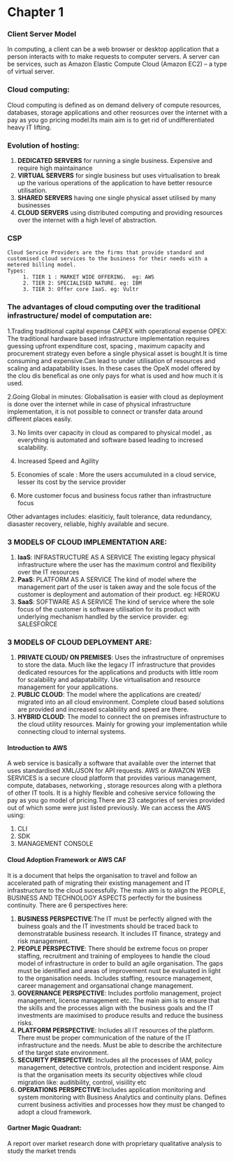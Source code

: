 # Chapter 1
### Client Server Model
In computing, a client can be a web browser or desktop application that a person interacts with to make requests to computer servers. A server can be services, such as Amazon Elastic Compute Cloud (Amazon EC2) – a type of virtual server.

### Cloud computing:
Cloud computing is defined as on demand delivery of compute resources, databases, storage applications and other reosurces over the internet with a pay as you go pricing model.Its main aim is to get rid of undifferentiated heavy IT lifting.

### Evolution of hosting:
  1. **DEDICATED SERVERS** for running a single business. Expensive and require high maintainance
  2. **VIRTUAL SERVERS** for single business but uses virtualisation to break up the various operations of the application to have better resource utilisation.
  3. **SHARED SERVERS** having one single physical asset utilised by many businesses
  4. **CLOUD SERVERS** using distributed computing and providing resources over the internet with a high level of abstraction.

### CSP
    Cloud Service Providers are the firms that provide standard and customised cloud services to the business for their needs with a metered billing model. 
    Types:
         1. TIER 1 : MARKET WIDE OFFERING.  eg: AWS
         2. TIER 2: SPECIALISED NATURE. eg: IBM
         3. TIER 3: Offer core IaaS. eg: Vultr

### The advantages of cloud computing over the traditional infrastructure/ model of computation are:
1.Trading traditional capital expense CAPEX with operational expense OPEX:
The traditional hardware based infrastructure implementation requires guessing upfront expenditure cost, spacing , maximum capacity and procurement strategy even before a single physical asset is bought.It is time consuming and expensive.Can lead to under utilisation of resources and scaling and adapatability isses. In these cases the OpeX model offered by the clou dis benefical as one only pays for what is used and how much it is used.

2.Going Global in minutes: 
Globalisation is easier with cloud as deployment is done over the internet while in case of physical infrastructure implementation, it is not possible to connect or transfer data around different places easily.

3. No limits over capacity in cloud as compared to physical model , as everything is automated and software based leading to incresed scalability.

4. Increased Speed and Agility

5. Economies of scale : More the users accumuluted in a cloud service, lesser its cost by the service provider

6. More customer focus and business focus rather than infrastructure focus

Other advantages includes: elasiticiy, fault tolerance, data redundancy, diasaster recovery, reliable, highly available and secure.

### 3 MODELS OF CLOUD IMPLEMENTATION ARE:
  1. **IaaS**: INFRASTRUCTURE AS A SERVICE
            The existing legacy physical infrastructure where the user has the maximum control and flexibility over the IT resources
  2. **PaaS**: PLATFORM AS A SERVICE
            The kind of model where the management part of the user is taken away and the sole focus of the customer is deployment and automation of their product. eg: HEROKU
  3. **SaaS**: SOFTWARE AS A SERVICE
            The kind of service where the sole focus of the customer is software utilisation for its product with underlying mechanism handled by the service provider. eg: SALESFORCE

### 3 MODELS OF CLOUD DEPLOYMENT ARE:
   1. **PRIVATE CLOUD/ ON PREMISES**: Uses the infrastructure of onpremises to store the data. Much like the legacy IT infrastructure that provides dedicated resources for the applications and products with little room for scalability and adapatability. Use virtualisation and resource management for your applications.
   2. **PUBLIC CLOUD**: The model where the applications are created/ migrated into an all cloud environment. Complete cloud based solutions are provided and increased scalability and speed are there.
   3. **HYBRID CLOUD**: The model to connect the on premises infrastructure to the cloud utility resources. Mainly for growing your implementation while connecting cloud to internal systems.


#### Introduction to AWS 
A web service is basically a software that available over the internet that uses standardised XML/JSON for API requests.
AWS or AWAZON WEB SERVICES is a secure cloud platform that provides various management, compute, databases, networking , storage resources along with a plethora of other IT tools. It is a highly flexible and cohesive service following the pay as you go model of pricing.There are 23 categories of servies provided out of which some were just listed previously.
We can access the AWS using:
  1. CLI
  2. SDK
  3. MANAGEMENT CONSOLE

#### Cloud Adoption Framework or AWS CAF
It is a document that helps the organisation to travel and follow an accelerated path of migrating their existing management and IT infrastructure to the cloud sucessfully. The main aim is to align the PEOPLE, BUSINESS AND TECHNOLOGY ASPECTS perfectly for the business continuity.
There are 6 perspectives here:
1. **BUSINESS PERSPECTIVE**:The IT must be perfectly aligned with the buiness goals and the IT investments should be traced back to demonstratable business research. It includes IT finance, strategy and risk management.
2. **PEOPLE PERSPECTIVE**: There should be extreme focus on proper staffing, recruitment and training of employees to handle the cloud model of infrastructure in order to build an agile organisation. The gaps must be identified and areas of improvement nust be evaluated in light to the organisation needs. Includes staffing, resource management, career management and organsational change management.
3. **GOVERNANCE PERSPECTIVE**: Includes portfolio management, project management, license management etc. The main aim is to ensure that the skills and the processes align with the business goals and the IT investments are maximised to produce results and reduce the business risks.
4. **PLATFORM PERSPECTIVE**: Includes all IT resources of the platform. There must be proper communication of the nature of the IT infrastructure and the needs. Must be able to describe the architecture of the target state environment.
5. **SECURITY PERSPECTIVE**: Includes all the processes of IAM, policy management, detective controls, protection and incident response. Aim is that the organisation meets its security objectives while cloud migration like: auditibility, control, visiility etc
6. **OPERATIONS PERSPECTIVE**:Includes application monitoring and system monitoring with Business Analytics and continuity plans. Defines current business activities and processes how they must be changed to adopt a cloud framework.


#### Gartner Magic Quadrant:
A report over market research done with proprietary qualitative analysis to study the market trends



